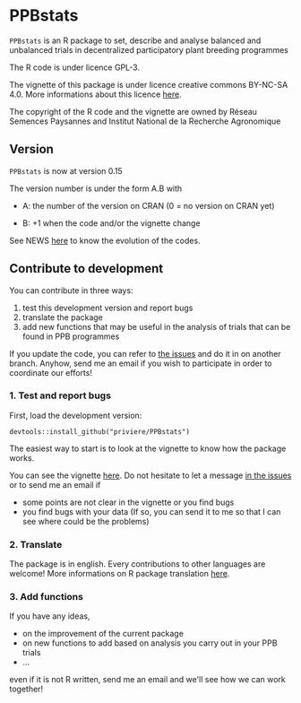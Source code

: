 # PPBstats

`PPBstats` is an R package to set, describe and analyse balanced and unbalanced trials in decentralized participatory plant breeding programmes 

The R code is under licence GPL-3.

The vignette of this package is under licence creative commons BY-NC-SA 4.0. 
More informations about this licence [here](http://creativecommons.org/licenses/by-nc-sa/4.0/).

The copyright of the R code and the vignette are owned by Réseau Semences Paysannes and Institut National de la Recherche Agronomique

## Version
`PPBstats` is now at version 0.15

The version number is under the form A.B with

* A: the number of the version on CRAN (0 = no version on CRAN yet)

* B: +1 when the code and/or the vignette change

See NEWS [here](https://github.com/priviere/PPBstats/blob/master/NEWS) to know the evolution of the codes.

## Contribute to development

You can contribute in three ways:

1. test this development version and report bugs
2. translate the package
3. add new functions that may be useful in the analysis of trials that can be found in PPB programmes

If you update the code, you can refer to 
[the issues](https://github.com/priviere/PPBstats/issues)
and do it in on another branch.
Anyhow, send me an email if you wish to participate in order to coordinate our efforts!


### 1. Test and report bugs

First, load the development version:

  `
  devtools::install_github("priviere/PPBstats")
  `

The easiest way to start is to look at the vignette to know how the package works.

You can see the vignette [here](https://www.dropbox.com/s/q5gr1b5uc3hoa6l/PPBstats.pdf?dl=0). 
Do not hesitate to let a message [in the issues](https://github.com/priviere/PPBstats/issues) or to send me an email if

- some points are not clear in the vignette or you find bugs
- you find bugs with your data (If so, you can send it to me so that I can see where could be the problems)

### 2. Translate

The package is in english. 
Every contributions to other languages are welcome!
More informations on R package translation [here](http://developer.r-project.org/Translations30.html).


### 3. Add functions

If you have any ideas, 

- on the improvement of the current package
- on new functions to add based on analysis you carry out in your PPB trials
- ...

even if it is not R written, send me an email and we'll see how we can work together!



